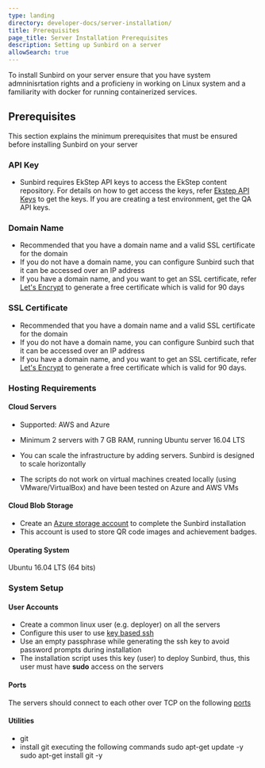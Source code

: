 ```yaml
---
type: landing
directory: developer-docs/server-installation/
title: Prerequisites
page_title: Server Installation Prerequisites
description: Setting up Sunbird on a server
allowSearch: true
---
```


To install Sunbird on your server ensure that you have system admninisrtation rights and a proficieny in working on Linux system and a familiarity with docker for running containerized services.

## Prerequisites
This section explains the minimum prerequisites that must be ensured before installing Sunbird on your server

### API Key

* Sunbird requires EkStep API keys to access the EkStep content repository. For details on how to get access the keys, refer <a href="http://www.sunbird.org/developer-docs/server_installation/ekstep_keys" target="_blank">Ekstep API Keys</a> to get the keys. If you are creating a test environment, get the QA API keys.

### Domain Name

* Recommended that you have a domain name and a valid SSL certificate for the domain
* If you do not have a domain name, you can configure Sunbird such that it can be accessed over an IP address
* If you have a domain name, and you want to get an SSL certificate, refer <a href="https://letsencrypt.org/" target="_blank">Let's Encrypt</a> to generate a free certificate which is valid for 90 days

### SSL Certificate

* Recommended that you have a domain name and a valid SSL certificate for the domain
* If you do not have a domain name, you can configure Sunbird such that it can be accessed over an IP address
* If you have a domain name, and you want to get an SSL certificate, refer <a href="https://letsencrypt.org/" target="_blank">Let's Encrypt</a> to generate a free certificate which is valid for 90 days.

### Hosting Requirements

#### Cloud Servers

* Supported: AWS and Azure

* Minimum 2 servers with 7 GB RAM, running Ubuntu server 16.04 LTS
* You can scale the infrastructure by adding servers. Sunbird is designed to scale horizontally
* The scripts do not work on virtual machines created locally (using VMware/VirtualBox) and have been tested on Azure and AWS VMs

#### Cloud Blob Storage
* Create an <a href="https://docs.microsoft.com/en-us/azure/storage/common/storage-create-storage-account" target="_blank">Azure storage account</a> to complete the Sunbird installation
* This account is used to store QR code images and achievement badges.

#### Operating System
Ubuntu 16.04 LTS (64 bits)

### System Setup

#### User Accounts
* Create a common linux user (e.g. deployer) on all the servers
* Configure this user to use <a href="https://www.digitalocean.com/community/tutorials/how-to-configure-ssh-key-based-authentication-on-a-linux-server" target="_blank">key based ssh</a>
* Use an empty passphrase while generating the ssh key to avoid password prompts during installation 
* The installation script uses this key (user) to deploy Sunbird, thus, this user must have **sudo** access on the servers

#### Ports
The servers should connect to each other over TCP on the following [ports](developer-docs/installation/server_installation/#mapping-ports) 

<tabe>

#### Utilities
* git
* install git executing the following commands
    sudo apt-get update -y 
    sudo apt-get install git -y 